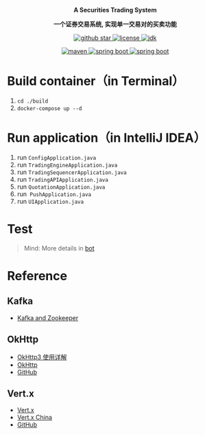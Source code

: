 <p align="center">
	<strong>A Securities Trading System</strong>
</p>
<p align="center">
	<strong>一个证券交易系统, 实现单一交易对的买卖功能</strong>
</p>
<p align="center">
    <a target="blank" href="https://github.com/Helltractor/Securities-Trading-System">
        <img src="https://img.shields.io/github/stars/Helltractor/Securities-Trading-System.svg?style=social" alt="github star"/>
    </a>
    <a target="_blank" href="https://opensource.org/licenses/MIT">
        <img src="https://img.shields.io/:license-MIT-blue.svg" alt="license"/>
    </a>
    <a target="_blank" href="https://github.com/Helltractor/Securities-Trading-System">
        <img src='https://img.shields.io/badge/JDK-1.8.0_40+-green.svg' alt='jdk'/>
    </a>
<p/>
<p align="center">
    <a target="blank" href="https://github.com/Helltractor/Securities-Trading-System">
        <img src='https://img.shields.io/badge/Maven-3.9.6-blue.svg' alt='maven'/>
    </a>
    <a target="_blank" href="https://github.com/Helltractor/Securities-Trading-System">
        <img src='https://img.shields.io/badge/Spring%20Boot-3.2.0-green.svg' alt='spring boot'/>
    </a>
    <a target="_blank" href="https://github.com/Helltractor/Securities-Trading-System">
        <img src='https://img.shields.io/badge/Spring%20Cloud-2023.0.0-green.svg' alt='spring boot'/>
    </a>
</p>

# Build container（in Terminal）

1. `cd ./build`
2. `docker-compose up --d`

# Run application（in IntelliJ IDEA）

1. run `ConfigApplication.java`
2. run `TradingEngineApplication.java`
3. run `TradingSequencerApplication.java`
4. run `TradingAPIApplication.java`
5. run `QuotationApplication.java`
6. run` PushApplication.java`
7. run `UIApplication.java`

# Test

> Mind: More details in [bot](./build/bot/README.md)

# Reference

## Kafka

* [Kafka and Zookeeper](https://github.com/bitnami/containers/blob/main/bitnami/kafka/README.md)

## OkHttp
* [OkHttp3 使用详解](https://www.cnblogs.com/liyutian/p/9473747.html)
* [OkHttp](https://square.github.io/okhttp/)
* [GitHub](https://github.com/square/okhttp)

## Vert.x

* [Vert.x](https://vertx.io/)
* [Vert.x China](https://vertx-china.github.io/)
* [GitHub](https://github.com/vert-x3)
